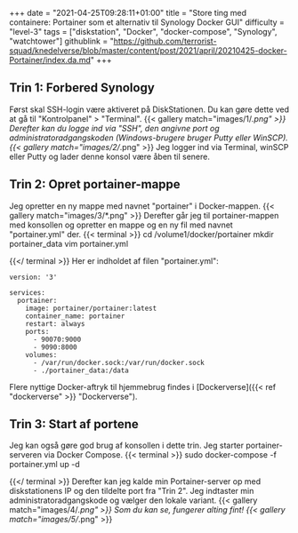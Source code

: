 +++
date = "2021-04-25T09:28:11+01:00"
title = "Store ting med containere: Portainer som et alternativ til Synology Docker GUI"
difficulty = "level-3"
tags = ["diskstation", "Docker", "docker-compose", "Synology", "watchtower"]
githublink = "https://github.com/terrorist-squad/knedelverse/blob/master/content/post/2021/april/20210425-docker-Portainer/index.da.md"
+++

## Trin 1: Forbered Synology
Først skal SSH-login være aktiveret på DiskStationen. Du kan gøre dette ved at gå til "Kontrolpanel" > "Terminal".
{{< gallery match="images/1/*.png" >}}
Derefter kan du logge ind via "SSH", den angivne port og administratoradgangskoden (Windows-brugere bruger Putty eller WinSCP).
{{< gallery match="images/2/*.png" >}}
Jeg logger ind via Terminal, winSCP eller Putty og lader denne konsol være åben til senere.
## Trin 2: Opret portainer-mappe
Jeg opretter en ny mappe med navnet "portainer" i Docker-mappen.
{{< gallery match="images/3/*.png" >}}
Derefter går jeg til portainer-mappen med konsollen og opretter en mappe og en ny fil med navnet "portainer.yml" der.
{{< terminal >}}
cd /volume1/docker/portainer
mkdir portainer_data
vim portainer.yml

{{</ terminal >}}
Her er indholdet af filen "portainer.yml":
```
version: '3'

services:
  portainer:
    image: portainer/portainer:latest
    container_name: portainer
    restart: always
    ports:
      - 90070:9000
      - 9090:8000
    volumes:
      - /var/run/docker.sock:/var/run/docker.sock
      - ./portainer_data:/data

```
Flere nyttige Docker-aftryk til hjemmebrug findes i [Dockerverse]({{< ref "dockerverse" >}} "Dockerverse").
## Trin 3: Start af portene
Jeg kan også gøre god brug af konsollen i dette trin. Jeg starter portainer-serveren via Docker Compose.
{{< terminal >}}
sudo docker-compose -f portainer.yml up -d

{{</ terminal >}}
Derefter kan jeg kalde min Portainer-server op med diskstationens IP og den tildelte port fra "Trin 2". Jeg indtaster min administratoradgangskode og vælger den lokale variant.
{{< gallery match="images/4/*.png" >}}
Som du kan se, fungerer alting fint!
{{< gallery match="images/5/*.png" >}}